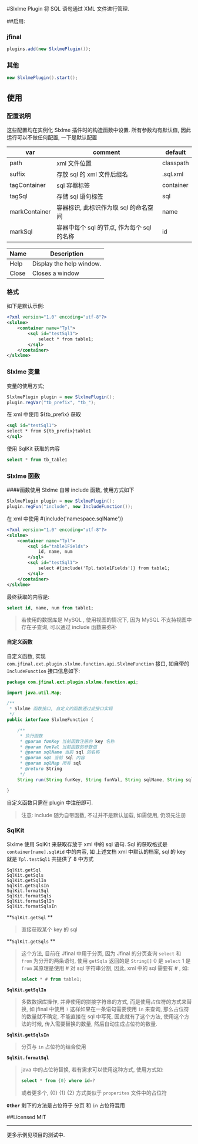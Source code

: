 #Slxlme Plugin
将 SQL 语句通过 XML 文件进行管理.

##启用:

### jfinal
```java
plugins.add(new SlxlmePlugin());
```
### 其他
```java
new SlxlmePlugin().start();
```

## 使用

### 配置说明
这些配置均在实例化 Slxlme 插件时的构造函数中设置.
所有参数均有默认值, 因此运行可以不做任何配置, 一下是默认配置

| var | comment          | default          |
| ------------- | ----------- | ----------- |
|path         |xml 文件位置                          | classpath|
|suffix       |存放 sql 的 xml 文件后缀名              | .sql.xml|
|tagContainer |sql 容器标签                          | container|
|tagSql       |存储 sql 语句标签                      | sql|
|markContainer|容器标识, 此标识作为取 sql 的命名空间      | name|
|markSql      |容器中每个 sql 的节点, 作为每个 sql 的名称 | id|

| Name | Description          |
| ------------- | ----------- |
| Help      | Display the help window.|
| Close     | Closes a window     |

### 格式
如下是默认示例:
```xml
<?xml version="1.0" encoding="utf-8"?>
<slxlme>
    <container name="Tpl">
        <sql id="testSql1">
            select * from table1;
        </sql>
    </container>
</slxlme>
```
### Slxlme 变量
变量的使用方式;
```java
SlxlmePlugin plugin = new SlxlmePlugin();
plugin.regVar("tb_prefix", "tb_");
```
在 xml 中使用 ${tb_prefix} 获取
```xml
<sql id="testSql1">
select * from ${tb_prefix}table1
</sql>
```
使用 SqlKit 获取的内容
```sql
select * from tb_table1
```
### Slxlme 函数
####函数使用
Slxlme 自带 include 函数, 使用方式如下
```java
SlxlmePlugin plugin = new SlxlmePlugin();
plugin.regFun("include", new IncludeFunction());
```
在 xml 中使用 #{include('namespace.sqlName')}
```xml
<?xml version="1.0" encoding="utf-8"?>
<slxlme>
    <container name="Tpl">
        <sql id="table1Fields">
            id, name, num
        </sql>
        <sql id="testSql1">
            select #{include('Tpl.table1Fields')} from table1;
        </sql>
    </container>
</slxlme>
```
最终获取的内容是:
```sql
select id, name, num from table1;
```
>若使用的数据库是 MySQL , 使用视图的情况下, 因为 MySQL 不支持视图中存在子查询, 可以通过 include 函数来弥补
#### 自定义函数
自定义函数, 实现 `com.jfinal.ext.plugin.slxlme.function.api.SlxlmeFunction` 接口, 如自带的 `IncludeFunction`
接口信息如下:
```java
package com.jfinal.ext.plugin.slxlme.function.api;

import java.util.Map;

/**
 * Slxlme 函数接口, 自定义的函数通过此接口实现
 */
public interface SlxlmeFunction {

    /**
     * 执行函数
     * @param funKey 当前函数注册的 key 名称
     * @param funVal 当前函数的参数值
     * @param sqlName 当前 sql 的名称
     * @param sql 当前 sql 内容
     * @param sqlMap 所有 sql
     * @return String
     */
    String run(String funKey, String funVal, String sqlName, String sql, Map<String, String> sqlMap);

}

```
自定义函数只需在 plugin 中注册即可.
>注意: include 随为自带函数, 不过并不是默认加载, 如需使用, 仍须先注册

### SqlKit
Slxlme 使用 SqlKit 来获取存放于 xml 中的 sql 语句.
Sql 的获取格式是 `container[name].sql#id` 中的内容, 如 上述文档 xml 中默认的档案, sql 的 key 就是  `Tpl.testSql1`
共提供了 8 中方式
```text
SqlKit.getSql
SqlKit.getSqls
SqlKit.getSqlIn
SqlKit.getSqlsIn
SqlKit.formatSql
SqlKit.formatSqls
SqlKit.formatSqlIn
SqlKit.formatSqlsIn
```
**`SqlKit.getSql` **
>直接获取某个 key 的 sql

**`SqlKit.getSqls` **
>这个方法, 目前在 Jfinal 中用于分页, 因为 Jfinal 的分页查询 `select` 和 `from` 为分开的两条语句, 使用 `getSqls` 返回的是 `String[]` 0 是 `select` 1 是 `from`
>其原理是使用 # 对 sql 字符串分割, 因此, xml 中的 sql 需要有 # , 如:
>```sql
>select * # from table1;
>```

**`SqlKit.getSqlIn`**
>多数数据库操作, 并非使用的拼接字符串的方式, 而是使用占位符的方式来替换, 如 jfinal 中使用 `?`
>这样如果在一条语句需要使用 `in` 来查询, 那么占位符的数量就不确定, 不能直接在 sql 中写死, 因此就有了这个方法, 使用这个方法的时候, 传入需要替换的数量, 然后自动生成占位符的数量.

**`SqlKit.getSqlsIn`**
>分页与 `in` 占位符的结合使用

**`SqlKit.formatSql`**
>java 中的占位符替换, 若有需求可以使用这种方式, 使用方式如:
>```sql
>select * from {0} where id=?
>```
>或者更多个, {0}  {1} {2}
>方式类似于 `properites` 文件中的占位符

**`Other`**
剩下的方法是占位符于 分页 和 `in` 占位符混用

##Licensed
MIT

---
更多示例见项目的测试中.
